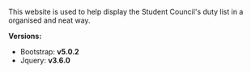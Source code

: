This website is used to help display the Student Council's duty list in a organised and neat way.

**Versions:**
- Bootstrap: **v5.0.2**
- Jquery: **v3.6.0**